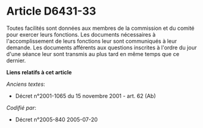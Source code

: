 # Article D6431-33

Toutes facilités sont données aux membres de la commission et du comité pour exercer leurs fonctions. Les documents
nécessaires à l'accomplissement de leurs fonctions leur sont communiqués à leur demande. Les documents afférents aux
questions inscrites à l'ordre du jour d'une séance leur sont transmis au plus tard en même temps que ce dernier.

**Liens relatifs à cet article**

_Anciens textes_:

  - Décret n°2001-1065 du 15 novembre 2001 - art. 62 (Ab)

_Codifié par_:

  - Décret n°2005-840 2005-07-20
